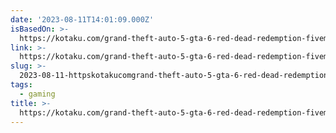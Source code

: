 ```yaml
---
date: '2023-08-11T14:01:09.000Z'
isBasedOn: >-
  https://kotaku.com/grand-theft-auto-5-gta-6-red-dead-redemption-fivem-mod-1850728525
link: >-
  https://kotaku.com/grand-theft-auto-5-gta-6-red-dead-redemption-fivem-mod-1850728525
slug: >-
  2023-08-11-httpskotakucomgrand-theft-auto-5-gta-6-red-dead-redemption-fivem-mod-1850728525
tags:
  - gaming
title: >-
  https://kotaku.com/grand-theft-auto-5-gta-6-red-dead-redemption-fivem-mod-1850728525
---
```


